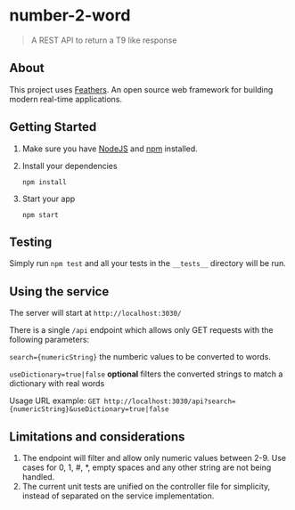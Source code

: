 # number-2-word

> A REST API to return a T9 like response

## About

This project uses [Feathers](http://feathersjs.com). An open source web framework for building modern real-time applications.

## Getting Started

1. Make sure you have [NodeJS](https://nodejs.org/) and [npm](https://www.npmjs.com/) installed.
2. Install your dependencies

    ```npm install```

3. Start your app

    ```npm start```

## Testing

Simply run `npm test` and all your tests in the `__tests__` directory will be run.


## Using the service

The server will start at ```http://localhost:3030/```

There is a single ```/api``` endpoint which allows only GET requests with the following parameters:

```search={numericString}``` the numberic values to be converted to words. 

```useDictionary=true|false``` **optional** filters the converted strings to match a dictionary with real words

Usage URL example: ```GET http://localhost:3030/api?search={numericString}&useDictionary=true|false```


## Limitations and considerations

1. The endpoint will filter and allow only numeric values between 2-9. Use cases for 0, 1, #, *, empty spaces and any other string are not being handled.
2. The current unit tests are unified on the controller file for simplicity, instead of separated on the service implementation.